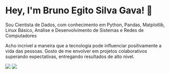 # Hey, I'm Bruno Egito Silva Gava! :wave:

Sou Cientista de Dados, com conhecimento em Python, Pandas, Matplotlib, Linux Básico, Análise e Desenvolvimento de Sistemas e Redes de Computadores

Acho incrível a maneira que a tecnologia pode influenciar positivamente a vida das pessoas.
Gosto de me envolver em projetos colaborativos superando expectativas, entregando resultados de alto nivel.

<div style="display: inline-block"> 
  <a href="https://www.linkedin.com/in/bruno-egito-silva-gava-7784772b1" target="_blank"><img src="https://img.shields.io/badge/-LinkedIn-%230077B5?style=for-the-badge&logo=linkedin&logoColor=white" target="_blank"></a> 
  <a href = "mailto:brunosgava[at]gmail.com"><img src="https://img.shields.io/badge/Gmail-D14836?style=for-the-badge&logo=gmail&logoColor=white" target="_blank"></a>
</div>
